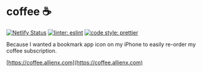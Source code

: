 # coffee ☕

[![Netlify Status](https://api.netlify.com/api/v1/badges/c8af11a3-a698-4638-9ae0-65fd51709c5a/deploy-status)](https://app.netlify.com/sites/super-kangaroo-0e56fc/deploys)
[![linter: eslint](https://img.shields.io/badge/linter-eslint-blue.svg?style=flat-square)](https://github.com/eslint/eslint)
[![code style: prettier](https://img.shields.io/badge/code_style-prettier-ff69b4.svg?style=flat-square)](https://github.com/prettier/prettier)

Because I wanted a bookmark app icon on my iPhone to easily re-order my coffee subscription.

[https://coffee.allienx.com](https://coffee.allienx.com)


